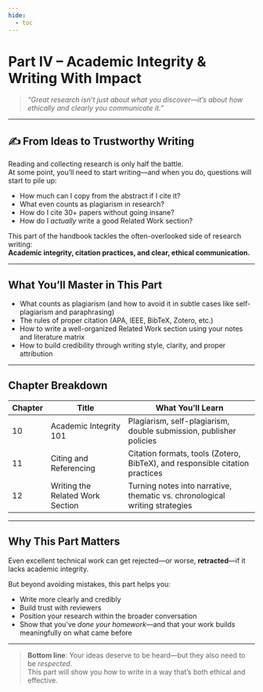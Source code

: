 ```yaml
---
hide:
  - toc
---
```


# **Part IV – Academic Integrity & Writing With Impact**

> *“Great research isn’t just about what you discover—it’s about how ethically and clearly you communicate it.”*

---

## **✍️ From Ideas to Trustworthy Writing**

Reading and collecting research is only half the battle.  
At some point, you’ll need to start writing—and when you do, questions will start to pile up:

- How much can I copy from the abstract if I cite it?  
- What even counts as plagiarism in research?  
- How do I cite 30+ papers without going insane?  
- How do I *actually* write a good Related Work section?

This part of the handbook tackles the often-overlooked side of research writing:  
**Academic integrity, citation practices, and clear, ethical communication.**

---

## **What You’ll Master in This Part**

- What counts as plagiarism (and how to avoid it in subtle cases like self-plagiarism and paraphrasing)
- The rules of proper citation (APA, IEEE, BibTeX, Zotero, etc.)
- How to write a well-organized Related Work section using your notes and literature matrix
- How to build credibility through writing style, clarity, and proper attribution

---

## **Chapter Breakdown**

| Chapter | Title                          | What You’ll Learn                                                              |
|---------|--------------------------------|---------------------------------------------------------------------------------|
| 10      | Academic Integrity 101         | Plagiarism, self-plagiarism, double submission, publisher policies             |
| 11      | Citing and Referencing         | Citation formats, tools (Zotero, BibTeX), and responsible citation practices    |
| 12      | Writing the Related Work Section | Turning notes into narrative, thematic vs. chronological writing strategies  |

---

## **Why This Part Matters**

Even excellent technical work can get rejected—or worse, **retracted**—if it lacks academic integrity.

But beyond avoiding mistakes, this part helps you:

- Write more clearly and credibly
- Build trust with reviewers
- Position your research within the broader conversation
- Show that you’ve *done your homework*—and that your work builds meaningfully on what came before

---

> **Bottom line**: Your ideas deserve to be heard—but they also need to be *respected*.  
> This part will show you how to write in a way that’s both ethical and effective.

